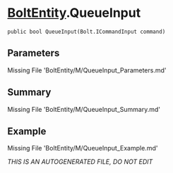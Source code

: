# [BoltEntity](Types/BoltEntity.md).QueueInput
`public bool QueueInput(Bolt.ICommandInput command)`
## Parameters
Missing File 'BoltEntity/M/QueueInput_Parameters.md'
## Summary
Missing File 'BoltEntity/M/QueueInput_Summary.md'
## Example
Missing File 'BoltEntity/M/QueueInput_Example.md'

*THIS IS AN AUTOGENERATED FILE, DO NOT EDIT*
